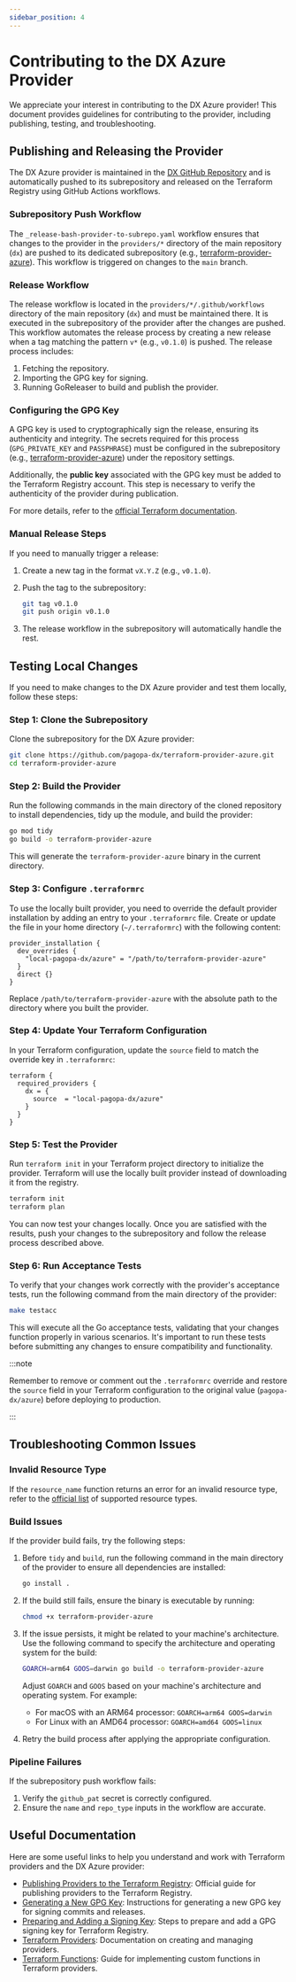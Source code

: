 ```yaml
---
sidebar_position: 4
---
```


# Contributing to the DX Azure Provider

We appreciate your interest in contributing to the DX Azure provider! This
document provides guidelines for contributing to the provider, including
publishing, testing, and troubleshooting.

## Publishing and Releasing the Provider

The DX Azure provider is maintained in the
[DX GitHub Repository](https://github.com/pagopa/dx/tree/main/providers)
and is automatically pushed to its subrepository and released on the Terraform
Registry using GitHub Actions workflows.

### Subrepository Push Workflow

The `_release-bash-provider-to-subrepo.yaml` workflow ensures that changes to
the provider in the `providers/*` directory of the main repository (`dx`) are
pushed to its dedicated subrepository (e.g.,
[terraform-provider-azure](https://github.com/pagopa-dx/terraform-provider-azure)).
This workflow is triggered on changes to the `main` branch.

### Release Workflow

The release workflow is located in the `providers/*/.github/workflows`
directory of the main repository (`dx`) and must be maintained there. It is
executed in the subrepository of the provider after the changes are pushed. This
workflow automates the release process by creating a new release when a tag
matching the pattern `v*` (e.g., `v0.1.0`) is pushed. The release process
includes:

1. Fetching the repository.
2. Importing the GPG key for signing.
3. Running GoReleaser to build and publish the provider.

### Configuring the GPG Key

A GPG key is used to cryptographically sign the release, ensuring its
authenticity and integrity. The secrets required for this process
(`GPG_PRIVATE_KEY` and `PASSPHRASE`) must be configured in the subrepository
(e.g.,
[terraform-provider-azure](https://github.com/pagopa-dx/terraform-provider-azure))
under the repository settings.

Additionally, the **public key** associated with the GPG key must be added to
the Terraform Registry account. This step is necessary to verify the
authenticity of the provider during publication.

For more details, refer to the
[official Terraform documentation](https://developer.hashicorp.com/terraform/registry/providers/publishing#creating-a-github-release).

### Manual Release Steps

If you need to manually trigger a release:

1. Create a new tag in the format `vX.Y.Z` (e.g., `v0.1.0`).
2. Push the tag to the subrepository:

   ```bash
   git tag v0.1.0
   git push origin v0.1.0
   ```

3. The release workflow in the subrepository will automatically handle the rest.

## Testing Local Changes

If you need to make changes to the DX Azure provider and test them locally,
follow these steps:

### Step 1: Clone the Subrepository

Clone the subrepository for the DX Azure provider:

```bash
git clone https://github.com/pagopa-dx/terraform-provider-azure.git
cd terraform-provider-azure
```

### Step 2: Build the Provider

Run the following commands in the main directory of the cloned repository to
install dependencies, tidy up the module, and build the provider:

```bash
go mod tidy
go build -o terraform-provider-azure
```

This will generate the `terraform-provider-azure` binary in the current
directory.

### Step 3: Configure `.terraformrc`

To use the locally built provider, you need to override the default provider
installation by adding an entry to your `.terraformrc` file. Create or update
the file in your home directory (`~/.terraformrc`) with the following content:

```hcl
provider_installation {
  dev_overrides {
    "local-pagopa-dx/azure" = "/path/to/terraform-provider-azure"
  }
  direct {}
}
```

Replace `/path/to/terraform-provider-azure` with the absolute path to the
directory where you built the provider.

### Step 4: Update Your Terraform Configuration

In your Terraform configuration, update the `source` field to match the override
key in `.terraformrc`:

```hcl
terraform {
  required_providers {
    dx = {
      source  = "local-pagopa-dx/azure"
    }
  }
}
```

### Step 5: Test the Provider

Run `terraform init` in your Terraform project directory to initialize the
provider. Terraform will use the locally built provider instead of downloading
it from the registry.

```bash
terraform init
terraform plan
```

You can now test your changes locally. Once you are satisfied with the results,
push your changes to the subrepository and follow the release process described
above.

### Step 6: Run Acceptance Tests

To verify that your changes work correctly with the provider's acceptance tests,
run the following command from the main directory of the provider:

```bash
make testacc
```

This will execute all the Go acceptance tests, validating that your changes
function properly in various scenarios. It's important to run these tests before
submitting any changes to ensure compatibility and functionality.

:::note

Remember to remove or comment out the `.terraformrc` override and restore the
`source` field in your Terraform configuration to the original value
(`pagopa-dx/azure`) before deploying to production.

:::

## Troubleshooting Common Issues

### Invalid Resource Type

If the `resource_name` function returns an error for an invalid resource type,
refer to the
[official list](https://registry.terraform.io/providers/pagopa-dx/azure/latest/docs/functions/resource_name#resource-types)
of supported resource types.

### Build Issues

If the provider build fails, try the following steps:

1. Before `tidy` and `build`, run the following command in the main directory of
   the provider to ensure all dependencies are installed:

   ```bash
   go install .
   ```

2. If the build still fails, ensure the binary is executable by running:

   ```bash
   chmod +x terraform-provider-azure
   ```

3. If the issue persists, it might be related to your machine's architecture.
   Use the following command to specify the architecture and operating system
   for the build:

   ```bash
   GOARCH=arm64 GOOS=darwin go build -o terraform-provider-azure
   ```

   Adjust `GOARCH` and `GOOS` based on your machine's architecture and operating
   system. For example:

   - For macOS with an ARM64 processor: `GOARCH=arm64 GOOS=darwin`
   - For Linux with an AMD64 processor: `GOARCH=amd64 GOOS=linux`

4. Retry the build process after applying the appropriate configuration.

### Pipeline Failures

If the subrepository push workflow fails:

1. Verify the `github_pat` secret is correctly configured.
2. Ensure the `name` and `repo_type` inputs in the workflow are accurate.

## Useful Documentation

Here are some useful links to help you understand and work with Terraform
providers and the DX Azure provider:

- [Publishing Providers to the Terraform Registry](https://developer.hashicorp.com/terraform/registry/providers/publishing):
  Official guide for publishing providers to the Terraform Registry.
- [Generating a New GPG Key](https://docs.github.com/en/authentication/managing-commit-signature-verification/generating-a-new-gpg-key):
  Instructions for generating a new GPG key for signing commits and releases.
- [Preparing and Adding a Signing Key](https://developer.hashicorp.com/terraform/registry/providers/publishing#preparing-and-adding-a-signing-key):
  Steps to prepare and add a GPG signing key for Terraform Registry.
- [Terraform Providers](https://developer.hashicorp.com/terraform/plugin/framework/providers):
  Documentation on creating and managing providers.
- [Terraform Functions](https://developer.hashicorp.com/terraform/plugin/framework/functions):
  Guide for implementing custom functions in Terraform providers.
